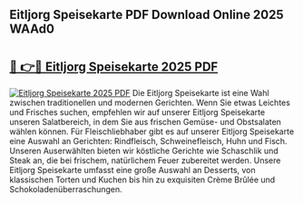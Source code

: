 ## Eitljorg Speisekarte PDF Download Online 2025 WAAd0

# <h2><a href="http://gcebih.nevu.top/?p=Eitljorg+Speisekarte">🔗 👉🔴 Eitljorg Speisekarte 2025 PDF</a></h2>

[![Eitljorg Speisekarte 2025 PDF](https://i.imgur.com/dBaPXMq.png)](http://gcebih.nevu.top/?p=Eitljorg+Speisekarte)
Die Eitljorg Speisekarte ist eine Wahl zwischen traditionellen und modernen Gerichten. Wenn Sie etwas Leichtes und Frisches suchen, empfehlen wir auf unserer Eitljorg Speisekarte unseren Salatbereich, in dem Sie aus frischen Gemüse- und Obstsalaten wählen können. Für Fleischliebhaber gibt es auf unserer Eitljorg Speisekarte eine Auswahl an Gerichten: Rindfleisch, Schweinefleisch, Huhn und Fisch. Unseren Auserwählten bieten wir köstliche Gerichte wie Schaschlik und Steak an, die bei frischem, natürlichem Feuer zubereitet werden. Unsere Eitljorg Speisekarte umfasst eine große Auswahl an Desserts, von klassischen Torten und Kuchen bis hin zu exquisiten Crème Brûlée und Schokoladenüberraschungen.
